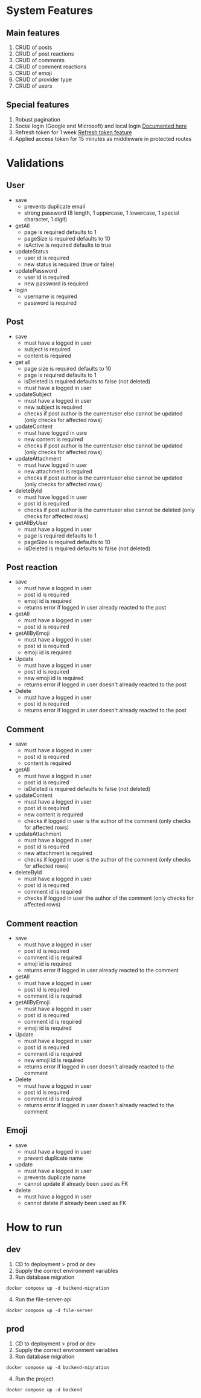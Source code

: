 # System Features
## Main features
1. CRUD of posts
2. CRUD of post reactions
3. CRUD of comments
4. CRUD of comment reactions
5. CRUD of emoji
6. CRUD of provider type
7. CRUD of users

## Special features
1. Robust pagination
2. Social login (Google and Microsoft) and local login [Documented here](https://github.com/Elleined/go-social-media-api/issues/2)
3. Refresh token for 1 week [Refresh token feature](https://github.com/Elleined/security-project?tab=readme-ov-file#refresh-token)
4. Applied access token for 15 minutes as middleware in protected routes


# Validations
## User
   - save
     - prevents duplicate email
     - strong password (8 length, 1 uppercase, 1 lowercase, 1 special character, 1 digit)
   - getAll
     - page is required defaults to 1
     - pageSize is required defaults to 10
     - isActive is required defaults to true
   - updateStatus
     - user id is required
     - new status is required (true or false)
   - updatePassword
     - user id is required
     - new password is required
   - login
     - username is required
     - password is required
## Post
   - save
     - must have a logged in user
     - subject is required
     - content is required
   - get all
     - page size is required defaults to 10
     - page is required defaults to 1
     - isDeleted is required defaults to false (not deleted)
     - must have a logged in user
   - updateSubject
     - must have a logged in user
     - new subject is required
     - checks if post author is the currentuser else cannot be updated (only checks for affected rows)
   - updateContent
     - must have logged in usre
     - new content is required
     - checks if post author is the currentuser else cannot be updated (only checks for affected rows)
   - updateAttachment
     - must have logged in user
     - new attachment is required
     - checks if post author is the currentuser else cannot be updated (only checks for affected rows)
   - deleteById
     - must have logged in user
     - post id is required
     - checks if post author is the currentuser else cannot be deleted (only checks for affected rows)
   - getAllByUser
     - must have a logged in user
     - page is required defaults to 1
     - pageSize is required defaults to 10
     - isDeleted is required defaults to false (not deleted)
## Post reaction
   - save
     - must have a logged in user
     - post id is required
     - emoji id is required
     - returns error if logged in user already reacted to the post
   - getAll
      - must have a logged in user
      - post id is required
   - getAllByEmoji
      - must have a logged in user
      - post id is required
      - emoji id is required
   - Update
      - must have a logged in user
      - post id is required
      - new emoji id is required
      - returns error if logged in user doesn't already reacted to the post
   - Delete
      - must have a logged in user
      - post id is required
      - returns error if logged in user doesn't already reacted to the post
## Comment
   - save
     - must have a logged in user
     - post id is required
     - content is required
   - getAll
     - must have a logged in user
     - post id is required
     - isDeleted is required defaults to false (not deleted)
   - updateContent
      - must have a logged in user
      - post id is required
      - new content is required
      - checks if logged in user is the author of the comment (only checks for affected rows)
   - updateAttachment
      - must have a logged in user
      - post id is required
      - new attachment is required
      - checks if logged in user is the author of the comment (only checks for affected rows)
   - deleteById
      - must have a logged in user
      - post id is required
      - comment id is required
      - checks if logged in user the author of the comment (only checks for affected rows)
## Comment reaction
- save
     - must have a logged in user
     - post id is required
     - comment id is required
     - emoji id is required
     - returns error if logged in user already reacted to the comment
- getAll
     - must have a logged in user
     - post id is required
     - comment id is required
- getAllByEmoji
     - must have a logged in user
     - post id is required
     - comment id is required
     - emoji id is required
- Update
     - must have a logged in user
     - post id is required
     - comment id is required
     - new emoji id is required
     - returns error if logged in user doesn't already reacted to the comment
- Delete
     - must have a logged in user
     - post id is required
     - comment id is required
     - returns error if logged in user doesn't already reacted to the comment
## Emoji
   - save
     - must have a logged in user
     - prevent duplicate name
   - update
     - must have a logged in user
     - prevents duplicate name
     - cannot update if already been used as FK
   - delete
     - must have a logged in user
     - cannot delete if already been used as FK
# How to run
## dev
1. CD to deployment > prod or dev
2. Supply the correct environment variables
3. Run database migration
```
docker compose up -d backend-migration
```
4. Run the file-server-api
```
docker compose up -d file-server
```

## prod
1. CD to deployment > prod or dev
2. Supply the correct environment variables
3. Run database migration
```
docker compose up -d backend-migration
```

4. Run the project
```
docker compose up -d backend
```